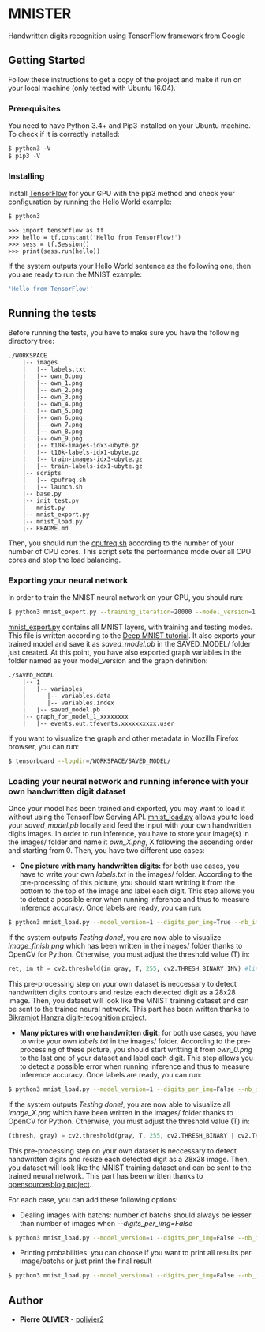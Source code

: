 # MNISTER

Handwritten digits recognition using TensorFlow framework from Google

## Getting Started

Follow these instructions to get a copy of the project and make it run on your local machine (only tested with Ubuntu 16.04). 

### Prerequisites

You need to have Python 3.4+ and Pip3 installed on your Ubuntu machine. To check if it is correctly installed:

```python
$ python3 -V
$ pip3 -V
```

### Installing

Install [TensorFlow](http://www.tensorflow.org/install/install_linux) for your GPU with the pip3 method and check your configuration by running the Hello World example:

```bash
$ python3
```
```
>>> import tensorflow as tf
>>> hello = tf.constant('Hello from TensorFlow!')
>>> sess = tf.Session()
>>> print(sess.run(hello))
```

If the system outputs your Hello World sentence as the following one, then you are ready to run the MNIST example:

```bash
'Hello from TensorFlow!'
```

## Running the tests

Before running the tests, you have to make sure you have the following directory tree:

```
./WORKSPACE
	|-- images
	|	|-- labels.txt
	|	|-- own_0.png
	|	|-- own_1.png
	|	|-- own_2.png
	|	|-- own_3.png
	|	|-- own_4.png
	|	|-- own_5.png
	|	|-- own_6.png
	|	|-- own_7.png
	|	|-- own_8.png
	|	|-- own_9.png
	|	|-- t10k-images-idx3-ubyte.gz
	|	|-- t10k-labels-idx1-ubyte.gz
	|	|-- train-images-idx3-ubyte.gz
	|	|-- train-labels-idx1-ubyte.gz
	|-- scripts
	|	|-- cpufreq.sh
	|	|-- launch.sh
	|-- base.py
	|-- init_test.py
	|-- mnist.py
	|-- mnist_export.py
	|-- mnist_load.py
	|-- README.md	
```

Then, you should run the [cpufreq.sh](https://github.com/polivier2/MNISTER/blob/master/scripts/cpufreq.sh) according to the number of your number of CPU cores. This script sets the performance mode over all CPU cores and stop the load balancing.

### Exporting your neural network

In order to train the MNIST neural network on your GPU, you should run:

```bash
$ python3 mnist_export.py --training_iteration=20000 --model_version=1
```

[mnist_export.py](https://github.com/polivier2/MNISTER/blob/master/mnist_export.py) contains all MNIST layers, with training and testing modes. This file is written according to the [Deep MNIST tutorial](http://www.tensorflow.org/versions/r1.4/get_started/mnist/pros). It also exports your trained model and save it as *saved_model.pb* in the SAVED_MODEL/ folder just created. At this point, you have also exported graph variables in the folder named as your model_version and the graph definition:

```
./SAVED_MODEL
	|-- 1
	|   |-- variables
	|	   |-- variables.data
	|	   |-- variables.index
	|   |-- saved_model.pb
	|-- graph_for_model_1_xxxxxxxx
	|   |-- events.out.tfevents.xxxxxxxxxx.user
```

If you want to visualize the graph and other metadata in Mozilla Firefox browser, you can run:

```bash
$ tensorboard --logdir=/WORKSPACE/SAVED_MODEL/
```

### Loading your neural network and running inference with your own handwritten digit dataset

Once your model has been trained and exported, you may want to load it without using the TensorFlow Serving API. [mnist_load.py](https://github.com/polivier2/MNISTER/blob/master/mnist_load.py) allows you to load your *saved_model.pb* locally and feed the input with your own handwritten digits images. In order to run inference, you have to store your image(s) in the images/ folder and name it *own_X.png*, X following the ascending order and starting from 0. Then, you have two different use cases:

* **One picture with many handwritten digits:** for both use cases, you have to write your own *labels.txt* in the images/ folder. According to the pre-processing of this picture, you should start writting it from the bottom to the top of the image and label each digit. This step allows you to detect a possible error when running inference and thus to measure inference accuracy. Once labels are ready, you can run:

```bash
$ python3 mnist_load.py --model_version=1 --digits_per_img=True --nb_images=1
``` 

If the system outputs *Testing done!*, you are now able to visualize *image_finish.png* which has been written in the images/ folder thanks to OpenCV for Python. Otherwise, you must adjust the threshold value (T) in:

```python
ret, im_th = cv2.threshold(im_gray, T, 255, cv2.THRESH_BINARY_INV) #line 130
```

This pre-processing step on your own dataset is neccessary to detect handwritten digits contours and resize each detected digit as a 28x28 image. Then, you dataset will look like the MNIST training dataset and can be sent to the trained neural network. This part has been written thanks to [Bikramjot Hanzra digit-recognition project](http://github.com/bikz05/digit-recognition/blob/master/performRecognition.py). 

* **Many pictures with one handwritten digit:** for both use cases, you have to write your own *labels.txt* in the images/ folder. According to the pre-processing of these picture, you should start writting it from *own_0.png* to the last one of your dataset and label each digit. This step allows you to detect a possible error when running inference and thus to measure inference accuracy. Once labels are ready, you can run:

```bash
$ python3 mnist_load.py --model_version=1 --digits_per_img=False --nb_images=9
``` 

If the system outputs *Testing done!*, you are now able to visualize all *image_X.png* which have been written in the images/ folder thanks to OpenCV for Python. Otherwise, you must adjust the threshold value (T) in:

```python
(thresh, gray) = cv2.threshold(gray, T, 255, cv2.THRESH_BINARY | cv2.THRESH_OTSU)
```

This pre-processing step on your own dataset is neccessary to detect handwritten digits and resize each detected digit as a 28x28 image. Then, you dataset will look like the MNIST training dataset and can be sent to the trained neural network. This part has been written thanks to [opensourcesblog project](https://github.com/opensourcesblog/tensorflow-mnist/blob/master/step2.py).

For each case, you can add these following options:

* Dealing images with batchs: number of batchs should always be lesser than number of images when *--digits_per_img=False*

```bash
$ python3 mnist_load.py --model_version=1 --digits_per_img=False --nb_images=9 --nb_batchs=4
``` 

* Printing probabilities: you can choose if you want to print all results per image/batchs or just print the final result

```bash
$ python3 mnist_load.py --model_version=1 --digits_per_img=False --nb_images=9 --print_prob=False 
``` 

## Author

* **Pierre OLIVIER** - [polivier2](https://github.com/polivier2)
